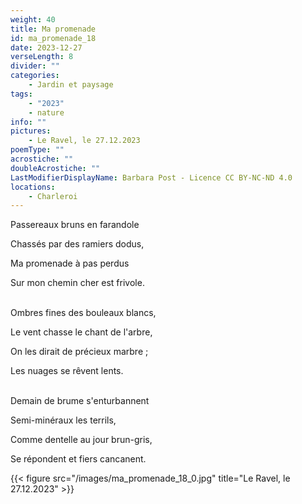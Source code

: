 ```yaml
---
weight: 40
title: Ma promenade
id: ma_promenade_18
date: 2023-12-27
verseLength: 8
divider: ""
categories:
    - Jardin et paysage
tags:
    - "2023"
    - nature
info: ""
pictures:
    - Le Ravel, le 27.12.2023
poemType: ""
acrostiche: ""
doubleAcrostiche: ""
LastModifierDisplayName: Barbara Post - Licence CC BY-NC-ND 4.0
locations:
    - Charleroi
---
```

Passereaux bruns en farandole

Chassés par des ramiers dodus,

Ma promenade à pas perdus

Sur mon chemin cher est frivole.

 \
Ombres fines des bouleaux blancs,

Le vent chasse le chant de l'arbre,

On les dirait de précieux marbre ;

Les nuages se rêvent lents.

 \
Demain de brume s'enturbannent

Semi-minéraux les terrils,

Comme dentelle au jour brun-gris,

Se répondent et fiers cancanent.


<!-- FM:Snippet:Start data:{"id":"_figure","fields":[{"name":"imageName","value":"ma_promenade_18_0.jpg"},{"name":"imageCaption","value":"Le Ravel, le 27.12.2023"}]} -->
{{< figure src="/images/ma_promenade_18_0.jpg" title="Le Ravel, le 27.12.2023" >}}
<!-- FM:Snippet:End -->